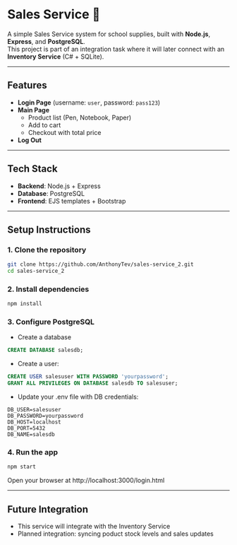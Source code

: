 # Sales Service 🛒

A simple Sales Service system for school supplies, built with **Node.js**, **Express**, and **PostgreSQL**.  
This project is part of an integration task where it will later connect with an **Inventory Service** (C# + SQLite).

---

## Features
- **Login Page** (username: `user`, password: `pass123`)
- **Main Page**
  - Product list (Pen, Notebook, Paper)
  - Add to cart
  - Checkout with total price
- **Log Out**

---

## Tech Stack
- **Backend**: Node.js + Express
- **Database**: PostgreSQL
- **Frontend**: EJS templates + Bootstrap

---

## Setup Instructions

### 1. Clone the repository

```bash
git clone https://github.com/AnthonyTev/sales-service_2.git
cd sales-service_2
```

### 2. Install dependencies

```bash
npm install
```

### 3. Configure PostgreSQL

- Create a database

```sql
CREATE DATABASE salesdb;
```

- Create a user:

```sql
CREATE USER salesuser WITH PASSWORD 'yourpassword';
GRANT ALL PRIVILEGES ON DATABASE salesdb TO salesuser;
```

- Update your .env file with DB credentials:

```env
DB_USER=salesuser
DB_PASSWORD=yourpassword
DB_HOST=localhost
DB_PORT=5432
DB_NAME=salesdb
```

### 4. Run the app

```bash
npm start
```

Open your browser at http://localhost:3000/login.html

---

## Future Integration
- This service will integrate with the Inventory Service
- Planned integration: syncing poduct stock levels and sales updates
